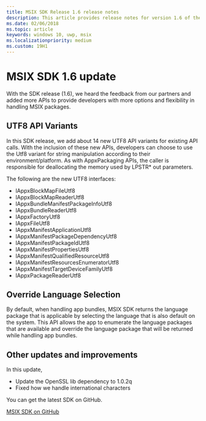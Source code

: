 ```yaml
---
title: MSIX SDK Release 1.6 release notes
description: This article provides release notes for version 1.6 of the MSIX SDK. This SDK is available on GitHub.
ms.date: 02/06/2018
ms.topic: article
keywords: windows 10, uwp, msix
ms.localizationpriority: medium
ms.custom: 19H1
---
```


# MSIX SDK 1.6 update

With the SDK release (1.6), we heard the feedback from our partners and added more APIs to provide developers with more options and flexibility in handling MSIX packages. 

## UTF8 API Variants

In this SDK release, we add about 14 new UTF8 API variants for existing API calls. With the inclusion of these new APIs, developers can choose to use the Utf8 variant for string manipulation according to their environment/platform. As with AppxPackaging APIs, the caller is responsible for deallocating the memory used by LPSTR* out parameters.

The following are the new UTF8 interfaces:
- IAppxBlockMapFileUtf8
- IAppxBlockMapReaderUtf8
- IAppxBundleManifestPackageInfoUtf8
- IAppxBundleReaderUtf8
- IAppxFactoryUtf8
- IAppxFileUtf8
- IAppxManifestApplicationUtf8
- IAppxManifestPackageDependencyUtf8
- IAppxManifestPackageIdUtf8
- IAppxManifestPropertiesUtf8
- IAppxManifestQualifiedResourceUtf8
- IAppxManifestResourcesEnumeratorUtf8
- IAppxManifestTargetDeviceFamilyUtf8
- IAppxPackageReaderUtf8


## Override Language Selection 

By default, when handling app bundles, MSIX SDK returns the language package that is applicable by selecting the language that is also default on the system. This API allows the app to enumerate the language packages that are available and override the language package that will be returned while handling app bundles. 

## Other updates and improvements

In this update, 
- Update the OpenSSL lib dependency to 1.0.2q
- Fixed how we handle international characters 

You can get the latest SDK on GitHub. 

<div class="nextstepaction"><p><a class="x-hidden-focus" href="https://github.com/Microsoft/msix-packaging/tree/release_v1.6" data-linktype="external">MSIX SDK on GitHub</a></p></div>

